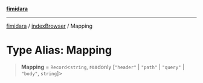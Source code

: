 [**fimidara**](../../README.md)

***

[fimidara](../../modules.md) / [indexBrowser](../README.md) / Mapping

# Type Alias: Mapping

> **Mapping** = `Record`\<`string`, readonly \[`"header"` \| `"path"` \| `"query"` \| `"body"`, `string`\]\>
